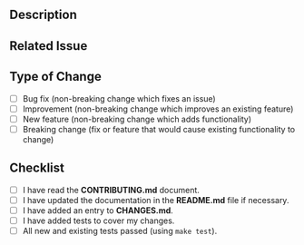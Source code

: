 <!-- Provide a general summary of your changes in the Title above -->

## Description

<!-- More detailed description of the changes if needed. -->

## Related Issue

<!--
For more involved changes, it's probably best to open an issue first
for discussion.  If you are fixing a known bug, please reference the
issue number here or give a link to the issue.
-->

## Type of Change

<!-- Please replace the space with an "x" in all checkboxes that apply. -->

- [ ] Bug fix (non-breaking change which fixes an issue)
- [ ] Improvement (non-breaking change which improves an existing feature)
- [ ] New feature (non-breaking change which adds functionality)
- [ ] Breaking change (fix or feature that would cause existing functionality to change)

## Checklist

<!--
Please replace the space with an "x" in all checkboxes that apply.
If you're unsure about any of these, feel free to ask.
-->

- [ ] I have read the **CONTRIBUTING.md** document.
- [ ] I have updated the documentation in the **README.md** file if necessary.
- [ ] I have added an entry to **CHANGES.md**.
- [ ] I have added tests to cover my changes.
- [ ] All new and existing tests passed (using `make test`).
